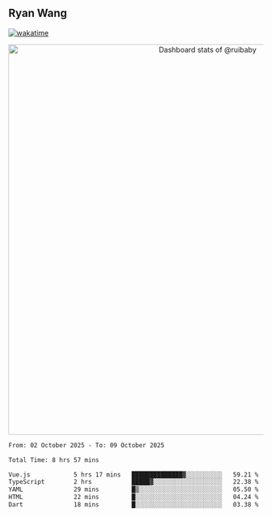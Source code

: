## Ryan Wang

[![wakatime](https://wakatime.com/badge/user/6f4ce45f-b03c-4eb3-b701-4b95e0885d94.svg)](https://wakatime.com/@6f4ce45f-b03c-4eb3-b701-4b95e0885d94)

<!-- Copy-paste in your Readme.md file -->

<a href="https://next.ossinsight.io/widgets/official/compose-user-dashboard-stats?user_id=21301288" target="_blank" style="display: block" align="center">
  <picture>
    <source media="(prefers-color-scheme: dark)" srcset="https://next.ossinsight.io/widgets/official/compose-user-dashboard-stats/thumbnail.png?user_id=21301288&image_size=auto&color_scheme=dark" width="771" height="auto">
    <img alt="Dashboard stats of @ruibaby" src="https://next.ossinsight.io/widgets/official/compose-user-dashboard-stats/thumbnail.png?user_id=21301288&image_size=auto&color_scheme=light" width="771" height="auto">
  </picture>
</a>

<!-- Made with [OSS Insight](https://ossinsight.io/) -->


<!--START_SECTION:waka-->

```txt
From: 02 October 2025 - To: 09 October 2025

Total Time: 8 hrs 57 mins

Vue.js            5 hrs 17 mins   ██████████████▓░░░░░░░░░░   59.21 %
TypeScript        2 hrs           █████▓░░░░░░░░░░░░░░░░░░░   22.38 %
YAML              29 mins         █▒░░░░░░░░░░░░░░░░░░░░░░░   05.50 %
HTML              22 mins         █░░░░░░░░░░░░░░░░░░░░░░░░   04.24 %
Dart              18 mins         █░░░░░░░░░░░░░░░░░░░░░░░░   03.38 %
```

<!--END_SECTION:waka-->

